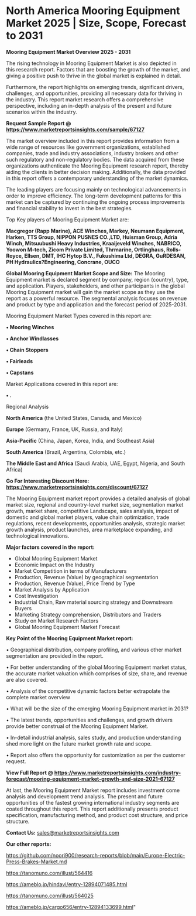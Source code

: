# North America Mooring Equipment Market 2025 | Size, Scope, Forecast to 2031

<Strong> Mooring Equipment Market Overview 2025 - 2031</strong>

The rising technology in Mooring Equipment Market is also depicted in this research report. Factors that are boosting the growth of the market, and giving a positive push to thrive in the global market is explained in detail.

Furthermore, the report highlights on emerging trends, significant drivers, challenges, and opportunities, providing all necessary data for thriving in the industry. This report market research offers a comprehensive perspective, including an in-depth analysis of the present and future scenarios within the industry.

<strong>Request Sample Report @ <a href=https://www.marketreportsinsights.com/sample/67127>https://www.marketreportsinsights.com/sample/67127</a></strong>

The market overview included in this report provides information from a wide range of resources like government organizations, established companies, trade and industry associations, industry brokers and other such regulatory and non-regulatory bodies. The data acquired from these organizations authenticate the Mooring Equipment research report, thereby aiding the clients in better decision making. Additionally, the data provided in this report offers a contemporary understanding of the market dynamics.

The leading players are focusing mainly on technological advancements in order to improve efficiency. The long-term development patterns for this market can be captured by continuing the ongoing process improvements and financial stability to invest in the best strategies.

Top Key players of Mooring Equipment Market are:

<strong>Macgregor (Rapp Marine), ACE Winches, Markey, Neumann Equipment, Harken, TTS Group, NIPPON PUSNES CO.,LTD, Huisman Group, Adria Winch, Mitsuubushi Heavy Industries, Kraaijeveld Winches, NABRICO, Yoowon M-tech, Zicom Private Limited, Thrmarine, Ortlinghaus, Rolls-Royce, Ellsen, DMT, IHC Hytop B.V., Fukushima Ltd, DEGRA, GuRDESAN, PH Hydraulics?Engineering, Concrane, OUCO</strong>

<strong><b>Global Mooring Equipment Market Scope and Size:</b></strong>
The Mooring Equipment market is declared segment by company, region (country), type, and application. Players, stakeholders, and other participants in the global Mooring Equipment market will gain the market scope as they use the report as a powerful resource. The segmental analysis focuses on revenue and product by type and application and the forecast period of 2025-2031.

Mooring Equipment Market Types covered in this report are:

<strong>• Mooring Winches

• Anchor Windlasses

• Chain Stoppers

• Fairleads

• Capstans</strong>

Market Applications covered in this report are:

<strong>• .</strong> 

Regional Analysis

<strong>North America</strong> (the United States, Canada, and Mexico)

<strong>Europe</strong> (Germany, France, UK, Russia, and Italy)

<strong>Asia-Pacific</strong> (China, Japan, Korea, India, and Southeast Asia)

<strong>South America</strong> (Brazil, Argentina, Colombia, etc.)

<strong>The Middle East and Africa</strong> (Saudi Arabia, UAE, Egypt, Nigeria, and South Africa)

<strong>Go For Interesting Discount Here: <a href=https://www.marketreportsinsights.com/discount/67127>https://www.marketreportsinsights.com/discount/67127</a></strong>

The Mooring Equipment market report provides a detailed analysis of global market size, regional and country-level market size, segmentation market growth, market share, competitive Landscape, sales analysis, impact of domestic and global market players, value chain optimization, trade regulations, recent developments, opportunities analysis, strategic market growth analysis, product launches, area marketplace expanding, and technological innovations.

<strong><b>Major factors covered in the report:</b></strong>
<ul>
  <li>Global Mooring Equipment Market </li>
  <li>Economic Impact on the Industry</li>
  <li>Market Competition in terms of Manufacturers</li>
  <li>Production, Revenue (Value) by geographical segmentation</li>
  <li>Production, Revenue (Value), Price Trend by Type</li>
  <li>Market Analysis by Application</li>
  <li>Cost Investigation</li>
  <li>Industrial Chain, Raw material sourcing strategy and Downstream Buyers</li>
  <li>Marketing Strategy comprehension, Distributors and Traders</li>
  <li>Study on Market Research Factors</li>
  <li>Global Mooring Equipment Market Forecast</li>
</ul>

<strong><b>Key Point of the Mooring Equipment Market report:</b></strong>

• Geographical distribution, company profiling, and various other market segmentation are provided in the report.

• For better understanding of the global Mooring Equipment market status, the accurate market valuation which comprises of size, share, and revenue are also covered.

• Analysis of the competitive dynamic factors better extrapolate the complete market overview

• What will be the size of the emerging Mooring Equipment market in 2031?

• The latest trends, opportunities and challenges, and growth drivers provide better construal of the Mooring Equipment Market.

• In-detail industrial analysis, sales study, and production understanding shed more light on the future market growth rate and scope.

• Report also offers the opportunity for customization as per the customer request.

<strong><b>View Full Report @ <a href=https://www.marketreportsinsights.com/industry-forecast/mooring-equipment-market-growth-and-size-2021-67127>https://www.marketreportsinsights.com/industry-forecast/mooring-equipment-market-growth-and-size-2021-67127</a></b></strong>


At last, the Mooring Equipment Market report includes investment come analysis and development trend analysis. The present and future opportunities of the fastest growing international industry segments are coated throughout this report. This report additionally presents product specification, manufacturing method, and product cost structure, and price structure.

<strong>Contact Us:</strong>
sales@marketreportsinsights.com

<strong>Our other reports:</strong>

<a href=https://github.com/noori900/research-reports/blob/main/Europe-Electric-Press-Brakes-Market.md>https://github.com/noori900/research-reports/blob/main/Europe-Electric-Press-Brakes-Market.md</a>

<a href=https://tanomuno.com/illust/564416>https://tanomuno.com/illust/564416</a>

<a href=https://ameblo.jp/hindavi/entry-12894071485.html>https://ameblo.jp/hindavi/entry-12894071485.html</a>

<a href=https://tanomuno.com/illust/564025>https://tanomuno.com/illust/564025</a>

<a href=https://ameblo.jp/cargo656/entry-12894133699.html>https://ameblo.jp/cargo656/entry-12894133699.html</a>"
